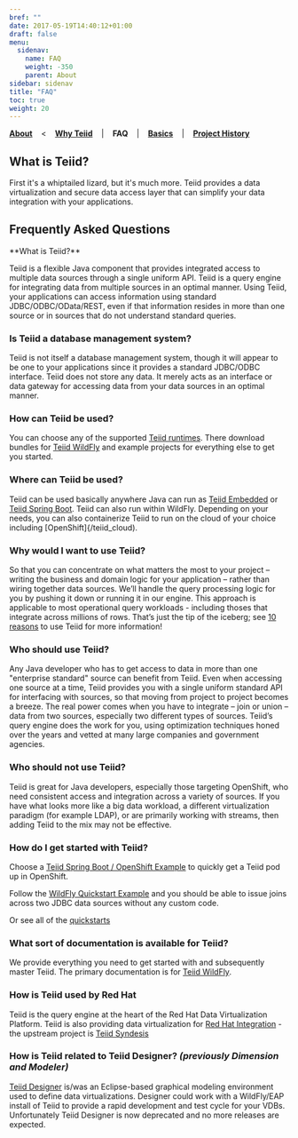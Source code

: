 ```yaml
---
bref: ""
date: 2017-05-19T14:40:12+01:00
draft: false
menu:
  sidenav:
    name: FAQ
    weight: -350
    parent: About
sidebar: sidenav
title: "FAQ"
toc: true
weight: 20
---
```

[**About**](..) &nbsp;&nbsp; < &nbsp;&nbsp; [**Why Teiid**](../why-teiid) &nbsp;&nbsp; | &nbsp;&nbsp; **FAQ** &nbsp;&nbsp; | &nbsp;&nbsp; [**Basics**](../basics) &nbsp;&nbsp; | &nbsp;&nbsp; [**Project History**](../history)

## What is Teiid? 
First it's a whiptailed lizard, but it's much more. Teiid provides a data virtualization and secure data access layer that can simplify your data integration with your applications. 


## Frequently Asked Questions

<div id="proj_faq">**What is Teiid?**

Teiid is a flexible Java component that provides integrated access to multiple data sources through a single uniform API. Teiid is a query engine for integrating data from multiple sources in an optimal manner. Using Teiid, your applications can access information using standard JDBC/ODBC/OData/REST, even if that information resides in more than one source or in sources that do not understand standard queries.

### Is Teiid a database management system?

Teiid is not itself a database management system, though it will appear to be one to your applications since it provides a standard JDBC/ODBC interface. Teiid does not store any data. It merely acts as an interface or data gateway for accessing data from your data sources in an optimal manner.

### How can Teiid be used?

You can choose any of the supported [Teiid runtimes](/about/teiid_runtimes).  There download bundles for [Teiid WildFly](/teiid_wildfly) and example projects for everything else to get you started.

### Where can Teiid be used?

Teiid can be used basically anywhere Java can run as [Teiid Embedded](/embedded) or [Teiid Spring Boot](/springboot).  Teiid can also run within WildFly.  Depending on your needs, you can also containerize Teiid to run on the cloud of your choice including [OpenShift]{/teiid_cloud).

### Why would I want to use Teiid?

So that you can concentrate on what matters the most to your project – writing the business and domain logic for your application – rather than wiring together data sources. We’ll handle the query processing logic for you by pushing it down or running it in our engine.  This approach is applicable to most operational query workloads - including thoses that integrate across millions of rows.  That’s just the tip of the iceberg; see [10 reasons](/about/why-teiid) to use Teiid for more information!

### Who should use Teiid?

Any Java developer who has to get access to data in more than one "enterprise standard" source can benefit from Teiid. Even when accessing one source at a time, Teiid provides you with a single uniform standard API for interfacing with sources, so that moving from project to project becomes a breeze. The real power comes when you have to integrate – join or union – data from two sources, especially two different types of sources. Teiid’s query engine does the work for you, using optimization techniques honed over the years and vetted at many large companies and government agencies.

### Who should not use Teiid?

Teiid is great for Java developers, especially those targeting OpenShift, who need consistent access and integration across a variety of sources.  If you have what looks more like a big data workload, a different virtualization paradigm (for example LDAP), or are primarily working with streams, then adding Teiid to the mix may not be effective. 

### How do I get started with Teiid?

Choose a [Teiid Spring Boot / OpenShift Example](https://github.com/teiid/teiid-openshift-examples) to quickly get a Teiid pod up in OpenShift.

Follow the [WildFly Quickstart Example](https://github.com/teiid/teiid-wildfly-quickstarts) and you should be able to issue joins across two JDBC data sources without any custom code.

Or see all of the [quickstarts](/quickstarts)

### What sort of documentation is available for Teiid?

We provide everything you need to get started with and subsequently master Teiid. The primary documentation is for [Teiid WildFly](/teiid_wildfly/docs).

### How is Teiid used by Red Hat

Teiid is the query engine at the heart of the Red Hat Data Virtualization Platform. Teiid is also providing data virtualization for [Red Hat Integration](https://www.redhat.com/en/products/integration) - the upstream project is [Teiid Syndesis](/teiid_cloud)

### How is Teiid related to Teiid Designer? _(previously Dimension and Modeler)_

[Teiid Designer](/wildfly/teiid_designer) is/was an Eclipse-based graphical modeling environment used to define data virtualizations. Designer could work with a WildFly/EAP install of Teiid to provide a rapid development and test cycle for your VDBs.  Unfortunately Teiid Designer is now deprecated and no more releases are expected.  
